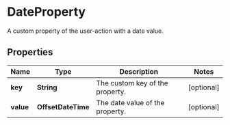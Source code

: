

# DateProperty

A custom property of the user-action with a date value.

## Properties

| Name | Type | Description | Notes |
|------------ | ------------- | ------------- | -------------|
|**key** | **String** | The custom key of the property. |  [optional] |
|**value** | **OffsetDateTime** | The date value of the property. |  [optional] |



